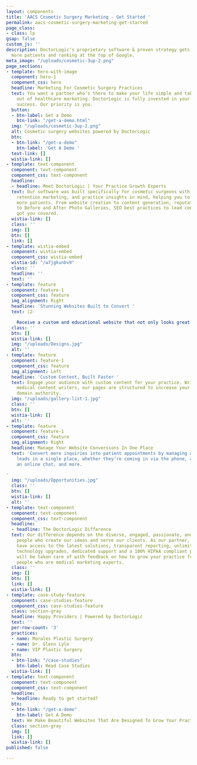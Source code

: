 ```yaml
---
layout: components
title: 'AACS Cosmetic Surgery Marketing - Get Started '
permalink: aacs-cosmetic-surgery-marketing-get-started
page_class:
- class: lp
gsap: false
custom_js: ''
description: DoctorLogic's proprietary software & proven strategy gets you found by
  more patients and ranking at the top of Google.
meta_image: "/uploads/cosmetic-3up-2.png"
page_sections:
- template: hero-with-image
  component: hero-1
  component_css: hero
  headline: Marketing For Cosmetic Surgery Practices
  text: You want a partner who’s there to make your life simple and takes the guesswork
    out of healthcare marketing. DoctorLogic is fully invested in your practice’s
    success. Our priority is you.
  button:
  - btn-label: Get a Demo
    btn-link: "/get-a-demo.html"
  img: "/uploads/cosmetic-3up-2.png"
  alt: Cosmetic surgery websites powered by DoctorLogic
  btn:
  - btn-link: "/get-a-demo"
    btn-label: 'Get A Demo '
  text-link: []
  wistia-link: []
- template: text-component
  component: text-component
  component_css: text-component
  headline:
  - headline: Meet DoctorLogic | Your Practice Growth Experts
  text: Our software was built specifically for cosmetic surgeons with patient acquisition,
    retention marketing, and practice insights in mind, helping you to connect with
    more patients. From website creation to content generation, reputation management
    to Before and After Photo Galleries, SEO best practices to lead conversion, we’ve
    got you covered.
  wistia-link: []
  class: ''
  img: []
  btn: []
  link: []
- template: wistia-embed
  component: wistia-embed
  component_css: wistia-embed
  wistia-id: "/w7jgkunbv9"
  class: ''
  headline: ''
  text: ''
- template: feature
  component: feature-1
  component_css: feature
  img_alignment: Right
  headline: 'Stunning Websites Built to Convert '
  text: |2-

    Receive a custom and educational website that not only looks great but is 100% responsive, functions seamlessly and is built with one goal in mind: grow your practice.
  class: ''
  btn: []
  wistia-link: []
  img: "/uploads/Designs.jpg"
  alt: ''
- template: feature
  component: feature-1
  component_css: feature
  img_alignment: Left
  headline: 'Custom Content, Built Faster '
  text: Engage your audience with custom content for your practice. Written by expert
    medical content writers, our pages are structured to increase your keyword and
    domain authority.
  img: "/uploads/gallery-list-1.jpg"
  class: ''
  btn: []
  wistia-link: []
  alt: ''
- template: feature
  component: feature-1
  component_css: feature
  img_alignment: Right
  headline: Manage Your Website Conversions In One Place
  text: 'Convert more inquiries into patient appointments by managing all your website
    leads in a single place, whether they’re coming in via the phone, a web form,
    an online chat, and more.

'
  img: "/uploads/Opportunities.jpg"
  class: ''
  btn: []
  wistia-link: []
  alt: ''
- template: text-component
  component: text-component
  component_css: text-component
  headline:
  - headline: The DoctorLogic Difference
  text: Our difference depends on the diverse, engaged, passionate, and experienced
    people who create our ideas and serve our clients. As our partner, you will also
    have access to the latest solutions, transparent reporting, unlimited content,
    technology upgrades, dedicated support and a 100% HIPAA compliant platform. You
    will be taken care of with feedback on how to grow your practice from like minded
    people who are medical marketing experts.
  class: ''
  img: []
  btn: []
  link: []
  wistia-link: []
- template: case-study-feature
  component: case-studies-feature
  component_css: case-studies-feature
  class: section-gray
  headline: Happy Providers | Powered by DoctorLogic
  text: ''
  per-row-count: '3'
  practices:
  - name: Morales Plastic Surgery
  - name: Dr. Glenn Lyle
  - name: VIP Plastic Surgery
  btn:
  - btn-link: "/case-studies"
    btn-label: Read Case Studies
  wistia-link: []
- template: text-component
  component: text-component
  component_css: text-component
  headline:
  - headline: Ready to get started?
  btn:
  - btn-link: "/get-a-demo"
    btn-label: Get A Demo
  text: We Make Beautiful Websites That Are Designed To Grow Your Practice
  class: section-gray
  img: []
  link: []
  wistia-link: []
published: false

---
```


